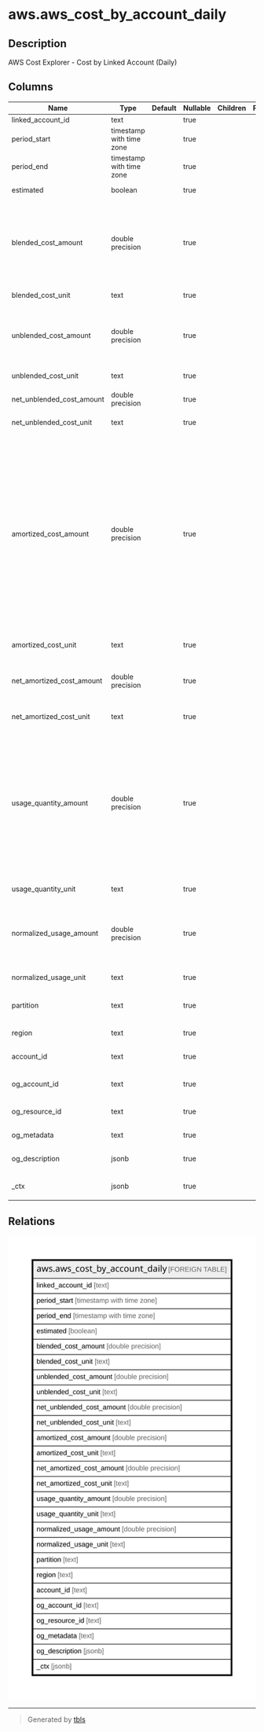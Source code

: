 # aws.aws_cost_by_account_daily

## Description

AWS Cost Explorer - Cost by Linked Account (Daily)

## Columns

| Name | Type | Default | Nullable | Children | Parents | Comment |
| ---- | ---- | ------- | -------- | -------- | ------- | ------- |
| linked_account_id | text |  | true |  |  | The AWS Account ID. |
| period_start | timestamp with time zone |  | true |  |  | Start timestamp for this cost metric. |
| period_end | timestamp with time zone |  | true |  |  | End timestamp for this cost metric. |
| estimated | boolean |  | true |  |  | Whether the result is estimated. |
| blended_cost_amount | double precision |  | true |  |  | This cost metric reflects the average cost of usage across the consolidated billing family. If you use the consolidated billing feature in AWS Organizations, you can view costs using blended rates. |
| blended_cost_unit | text |  | true |  |  | Unit type for blended costs. |
| unblended_cost_amount | double precision |  | true |  |  | Unblended costs represent your usage costs on the day they are charged to you. In finance terms, they represent your costs on a cash basis of accounting. |
| unblended_cost_unit | text |  | true |  |  | Unit type for unblended costs. |
| net_unblended_cost_amount | double precision |  | true |  |  | This cost metric reflects the unblended cost after discounts. |
| net_unblended_cost_unit | text |  | true |  |  | Unit type for net unblended costs. |
| amortized_cost_amount | double precision |  | true |  |  | This cost metric reflects the effective cost of the upfront and monthly reservation fees spread across the billing period. By default, Cost Explorer shows the fees for Reserved Instances as a spike on the day that you're charged, but if you choose to show costs as amortized costs, the costs are amortized over the billing period. This means that the costs are broken out into the effective daily rate. AWS estimates your amortized costs by combining your unblended costs with the amortized portion of your upfront and recurring reservation fees. |
| amortized_cost_unit | text |  | true |  |  | Unit type for amortized costs. |
| net_amortized_cost_amount | double precision |  | true |  |  | This cost metric amortizes the upfront and monthly reservation fees while including discounts such as RI volume discounts. |
| net_amortized_cost_unit | text |  | true |  |  | Unit type for net amortized costs. |
| usage_quantity_amount | double precision |  | true |  |  | The amount of usage that you incurred. NOTE: If you return the UsageQuantity metric, the service aggregates all usage numbers without taking into account the units. For example, if you aggregate usageQuantity across all of Amazon EC2, the results aren't meaningful because Amazon EC2 compute hours and data transfer are measured in different units (for example, hours vs. GB). |
| usage_quantity_unit | text |  | true |  |  | Unit type for usage quantity. |
| normalized_usage_amount | double precision |  | true |  |  | The amount of usage that you incurred, in normalized units, for size-flexible RIs. The NormalizedUsageAmount is equal to UsageAmount multiplied by NormalizationFactor. |
| normalized_usage_unit | text |  | true |  |  | Unit type for normalized usage. |
| partition | text |  | true |  |  | The AWS partition in which the resource is located (aws, aws-cn, or aws-us-gov). |
| region | text |  | true |  |  | The AWS Region in which the resource is located. |
| account_id | text |  | true |  |  | The AWS Account ID in which the resource is located. |
| og_account_id | text |  | true |  |  | The Platform Account ID in which the resource is located. |
| og_resource_id | text |  | true |  |  | The unique ID of the resource in opengovernance. |
| og_metadata | text |  | true |  |  | Platform Metadata of the AWS resource. |
| og_description | jsonb |  | true |  |  | The full model description of the resource |
| _ctx | jsonb |  | true |  |  | Steampipe context in JSON form, e.g. connection_name. |

## Relations

![er](aws.aws_cost_by_account_daily.svg)

---

> Generated by [tbls](https://github.com/k1LoW/tbls)
